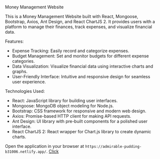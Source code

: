 Money Management Website

This is a Money Management Website built with React, Mongoose, Bootstrap, Axios, Ant Design, and React ChartJS 2. It provides users with a platform to manage their finances, track expenses, and visualize financial data.

Features:
- Expense Tracking: Easily record and categorize expenses.
- Budget Management: Set and monitor budgets for different expense categories.
- Data Visualization: Visualize financial data using interactive charts and graphs.
- User-Friendly Interface: Intuitive and responsive design for seamless user experience.

Technologies Used:
- React: JavaScript library for building user interfaces.
- Mongoose: MongoDB object modeling for Node.js.
- Bootstrap: CSS framework for responsive and modern web design.
- Axios: Promise-based HTTP client for making API requests.
- Ant Design: UI library with pre-built components for a polished user interface.
- React ChartJS 2: React wrapper for Chart.js library to create dynamic charts.

 Open the application in your browser at `https://admirable-pudding-b31006.netlify.app/`.  [Click](https://admirable-pudding-b31006.netlify.app/)
